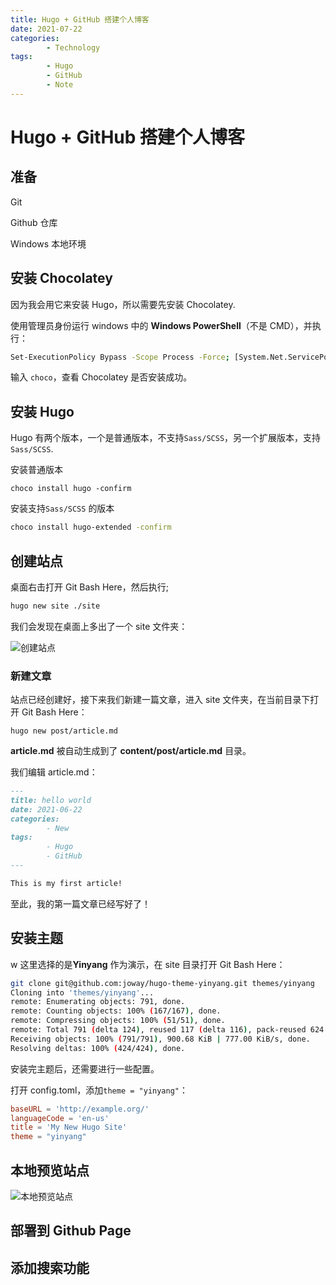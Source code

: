 ```yaml
---
title: Hugo + GitHub 搭建个人博客
date: 2021-07-22
categories:
        - Technology
tags:
        - Hugo
        - GitHub
        - Note
---
```


# Hugo + GitHub 搭建个人博客

## 准备

Git

Github 仓库

Windows 本地环境

## 安装 Chocolatey

因为我会用它来安装 Hugo，所以需要先安装 Chocolatey.

使用管理员身份运行 windows 中的 **Windows PowerShell**（不是 CMD），并执行：

```bash
Set-ExecutionPolicy Bypass -Scope Process -Force; [System.Net.ServicePointManager]::SecurityProtocol = [System.Net.ServicePointManager]::SecurityProtocol -bor 3072; iex ((New-Object System.Net.WebClient).DownloadString('https://community.chocolatey.org/install.ps1'))
```

输入 `choco`，查看 Chocolatey 是否安装成功。

## 安装 Hugo

Hugo 有两个版本，一个是普通版本，不支持`Sass/SCSS`，另一个扩展版本，支持`Sass/SCSS`.

安装普通版本

```
choco install hugo -confirm
```

安装支持`Sass/SCSS` 的版本

```bash
choco install hugo-extended -confirm
```

## 创建站点

桌面右击打开 Git Bash Here，然后执行;

```sh
hugo new site ./site
```

我们会发现在桌面上多出了一个 site 文件夹：

![创建站点](http://image.yxzi.xyz/image/2022/06/08/创建站点.png)

### 新建文章

站点已经创建好，接下来我们新建一篇文章，进入 site 文件夹，在当前目录下打开 Git Bash Here：

```
hugo new post/article.md
```

**article.md** 被自动生成到了 **content/post/article.md** 目录。

我们编辑 article.md：

```markdown
---
title: hello world
date: 2021-06-22
categories:
        - New
tags:
        - Hugo
        - GitHub
---

This is my first article!
```

至此，我的第一篇文章已经写好了！

## 安装主题

w 这里选择的是**Yinyang** 作为演示，在 site 目录打开 Git Bash Here：

```sh
git clone git@github.com:joway/hugo-theme-yinyang.git themes/yinyang
Cloning into 'themes/yinyang'...
remote: Enumerating objects: 791, done.
remote: Counting objects: 100% (167/167), done.
remote: Compressing objects: 100% (51/51), done.
remote: Total 791 (delta 124), reused 117 (delta 116), pack-reused 624
Receiving objects: 100% (791/791), 900.68 KiB | 777.00 KiB/s, done.
Resolving deltas: 100% (424/424), done.
```

安装完主题后，还需要进行一些配置。

打开 config.toml，添加`theme = "yinyang"`：

```toml
baseURL = 'http://example.org/'
languageCode = 'en-us'
title = 'My New Hugo Site'
theme = "yinyang"
```

## 本地预览站点

![本地预览站点](http://image.yxzi.xyz/image/2022/06/08/本地预览站点.png)

## 部署到 Github Page

## 添加搜索功能
